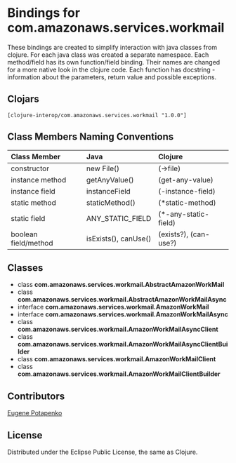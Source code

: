 # Bindings for com.amazonaws.services.workmail

These bindings are created to simplify interaction with java classes from clojure.
For each java class was created a separate namespace.
Each method/field has its own function/field binding.
Their names are changed for a more native look in the clojure code. Each function has docstring - information about the parameters, return value and possible exceptions.

## Clojars

```
[clojure-interop/com.amazonaws.services.workmail "1.0.0"]
```

## Class Members Naming Conventions

| Class Member | Java | Clojure |
|:--|:--|:--|
| constructor | new File() | (->file) |
| instance method | getAnyValue() | (get-any-value) |
| instance field | instanceField | (-instance-field) |
| static method | staticMethod() | (*static-method) |
| static field | ANY_STATIC_FIELD | (*-any-static-field) |
| boolean field/method | isExists(), canUse() | (exists?), (can-use?) |

## Classes

- class **com.amazonaws.services.workmail.AbstractAmazonWorkMail**
- class **com.amazonaws.services.workmail.AbstractAmazonWorkMailAsync**
- interface **com.amazonaws.services.workmail.AmazonWorkMail**
- interface **com.amazonaws.services.workmail.AmazonWorkMailAsync**
- class **com.amazonaws.services.workmail.AmazonWorkMailAsyncClient**
- class **com.amazonaws.services.workmail.AmazonWorkMailAsyncClientBuilder**
- class **com.amazonaws.services.workmail.AmazonWorkMailClient**
- class **com.amazonaws.services.workmail.AmazonWorkMailClientBuilder**

## Contributors

[Eugene Potapenko](https://github.com/potapenko/)

## License

Distributed under the Eclipse Public License, the same as Clojure.
